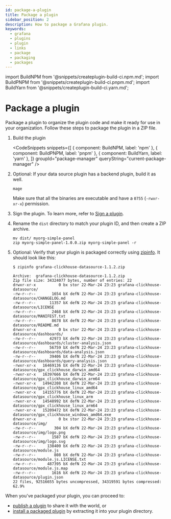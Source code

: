 ```yaml
---
id: package-a-plugin
title: Package a plugin
sidebar_position: 2
description: How to package a Grafana plugin.
keywords:
  - grafana
  - plugins
  - plugin
  - links
  - package
  - packaging
  - packages
---
```


import BuildNPM from '@snippets/createplugin-build-ci.npm.md';
import BuildPNPM from '@snippets/createplugin-build-ci.pnpm.md';
import BuildYarn from '@snippets/createplugin-build-ci.yarn.md';

# Package a plugin

Package a plugin to organize the plugin code and make it ready for use in your organization. Follow these steps to package the plugin in a ZIP file.

1. Build the plugin

   <CodeSnippets
   snippets={[
   { component: BuildNPM, label: 'npm' },
   { component: BuildPNPM, label: 'pnpm' },
   { component: BuildYarn, label: 'yarn' },
   ]}
   groupId="package-manager"
   queryString="current-package-manager"
   />

1. Optional: If your data source plugin has a backend plugin, build it as well.

   ```
   mage
   ```

   Make sure that all the binaries are executable and have a `0755` (`-rwxr-xr-x`) permission.

1. Sign the plugin. To learn more, refer to [Sign a plugin](./sign-a-plugin.md).

1. Rename the `dist` directory to match your plugin ID, and then create a ZIP archive.

   ```
   mv dist/ myorg-simple-panel
   zip myorg-simple-panel-1.0.0.zip myorg-simple-panel -r
   ```

1. Optional: Verify that your plugin is packaged correctly using [zipinfo](https://linux.die.net/man/1/zipinfo).
   It should look like this:

   ```shell
   $ zipinfo grafana-clickhouse-datasource-1.1.2.zip

   Archive:  grafana-clickhouse-datasource-1.1.2.zip
   Zip file size: 34324077 bytes, number of entries: 22
   drwxr-xr-x          0 bx stor 22-Mar-24 23:23 grafana-clickhouse-datasource/
   -rw-r--r--       1654 bX defN 22-Mar-24 23:23 grafana-clickhouse-datasource/CHANGELOG.md
   -rw-r--r--      11357 bX defN 22-Mar-24 23:23 grafana-clickhouse-datasource/LICENSE
   -rw-r--r--       2468 bX defN 22-Mar-24 23:23 grafana-clickhouse-datasource/MANIFEST.txt
   -rw-r--r--       8678 bX defN 22-Mar-24 23:23 grafana-clickhouse-datasource/README.md
   drwxr-xr-x          0 bx stor 22-Mar-24 23:23 grafana-clickhouse-datasource/dashboards/
   -rw-r--r--      42973 bX defN 22-Mar-24 23:23 grafana-clickhouse-datasource/dashboards/cluster-analysis.json
   -rw-r--r--      56759 bX defN 22-Mar-24 23:23 grafana-clickhouse-datasource/dashboards/data-analysis.json
   -rw-r--r--      39406 bX defN 22-Mar-24 23:23 grafana-clickhouse-datasource/dashboards/query-analysis.json
   -rwxr-xr-x   16469136 bX defN 22-Mar-24 23:23 grafana-clickhouse-datasource/gpx_clickhouse_darwin_amd64
   -rwxr-xr-x   16397666 bX defN 22-Mar-24 23:23 grafana-clickhouse-datasource/gpx_clickhouse_darwin_arm64
   -rwxr-xr-x   14942208 bX defN 22-Mar-24 23:23 grafana-clickhouse-datasource/gpx_clickhouse_linux_amd64
   -rwxr-xr-x   14155776 bX defN 22-Mar-24 23:23 grafana-clickhouse-datasource/gpx_clickhouse_linux_arm
   -rwxr-xr-x   14548992 bX defN 22-Mar-24 23:23 grafana-clickhouse-datasource/gpx_clickhouse_linux_arm64
   -rwxr-xr-x   15209472 bX defN 22-Mar-24 23:23 grafana-clickhouse-datasource/gpx_clickhouse_windows_amd64.exe
   drwxr-xr-x          0 bx stor 22-Mar-24 23:23 grafana-clickhouse-datasource/img/
   -rw-r--r--        304 bX defN 22-Mar-24 23:23 grafana-clickhouse-datasource/img/logo.png
   -rw-r--r--       1587 bX defN 22-Mar-24 23:23 grafana-clickhouse-datasource/img/logo.svg
   -rw-r--r--     138400 bX defN 22-Mar-24 23:23 grafana-clickhouse-datasource/module.js
   -rw-r--r--        808 bX defN 22-Mar-24 23:23 grafana-clickhouse-datasource/module.js.LICENSE.txt
   -rw-r--r--     487395 bX defN 22-Mar-24 23:23 grafana-clickhouse-datasource/module.js.map
   -rw-r--r--       1616 bX defN 22-Mar-24 23:23 grafana-clickhouse-datasource/plugin.json
   22 files, 92516655 bytes uncompressed, 34319591 bytes compressed:  62.9%
   ```

When you've packaged your plugin, you can proceed to:

- [publish a plugin](./publish-or-update-a-plugin.md) to share it with the world, or
- [install a packaged plugin](https://grafana.com/docs/grafana/latest/administration/plugin-management/#install-a-packaged-plugin) by extracting it into your plugin directory.
